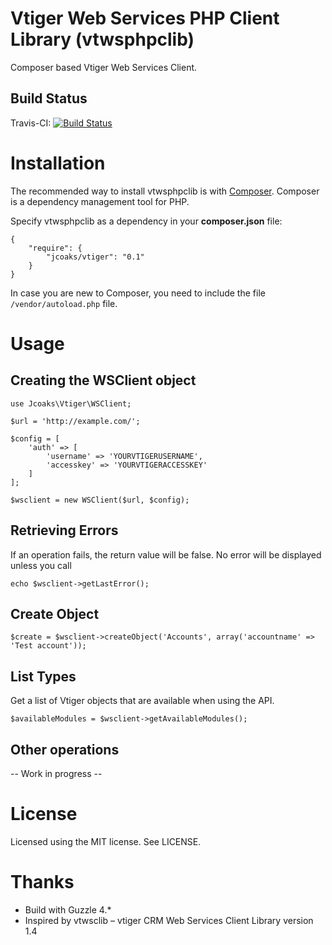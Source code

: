 Vtiger Web Services PHP Client Library (vtwsphpclib)
======================================
Composer based Vtiger Web Services Client.

Build Status
---------------------
Travis-CI: [![Build Status](https://travis-ci.org/jcoaks/Vtiger-Web-Services-PHP-Client-Library.svg?branch=master)](https://travis-ci.org/jcoaks/Vtiger-Web-Services-PHP-Client-Library)

# Installation

The recommended way to install vtwsphpclib is with [Composer](https://getcomposer.org/). Composer is a dependency management tool for PHP.

Specify vtwsphpclib as a dependency in your **composer.json** file:

	{
   		"require": {
      		"jcoaks/vtiger": "0.1"
   		}
	}

In case you are new to Composer, you need to include the file `/vendor/autoload.php` file.

# Usage

## Creating the WSClient object
	use Jcoaks\Vtiger\WSClient;

	$url = 'http://example.com/';

	$config = [
		'auth' => [
			'username' => 'YOURVTIGERUSERNAME',
			'accesskey' => 'YOURVTIGERACCESSKEY'
		]
	];

	$wsclient = new WSClient($url, $config);

## Retrieving Errors

If an operation fails, the return value will be false. No error will be displayed unless you call

	echo $wsclient->getLastError();

## Create Object

	$create = $wsclient->createObject('Accounts', array('accountname' => 'Test account'));

## List Types

Get a list of Vtiger objects that are available when using the API.

	$availableModules = $wsclient->getAvailableModules();

## Other operations

-- Work in progress --

# License

Licensed using the MIT license. See LICENSE.

# Thanks
- Build with Guzzle 4.*
- Inspired by vtwsclib – vtiger CRM Web Services Client Library version 1.4
